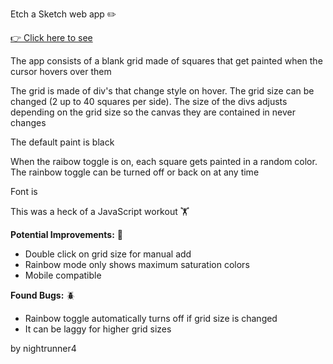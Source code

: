 Etch a Sketch web app ✏️

<a href='https://nightrunner4.github.io/Etch-a-Sketch' target='_blank'>👉 Click here to see</a>

The app consists of a blank grid made of squares that get painted when the cursor 
hovers over them

The grid is made of div's that change style on hover. The grid size can be changed (2 up to 40 squares per side). The size of the divs adjusts depending on the grid size so the canvas they are contained in never changes

The default paint is black

When the raibow toggle is on, each square gets painted in a random color. The rainbow toggle can 
be turned off or back on at any time

Font is 

This was a heck of a JavaScript workout 🏋️

<b>Potential Improvements:</b> 💪

 - Double click on grid size for manual add
 - Rainbow mode only shows maximum saturation colors
 - Mobile compatible

<b>Found Bugs:</b> 🪲

 - Rainbow toggle automatically turns off if grid size is changed
 - It can be laggy for higher grid sizes

by nightrunner4